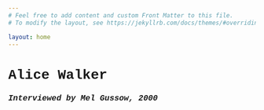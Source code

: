 ```yaml
---
# Feel free to add content and custom Front Matter to this file.
# To modify the layout, see https://jekyllrb.com/docs/themes/#overriding-theme-defaults

layout: home
---
```

<html>
<body>
  <h1 style="font-family:courier;" "text-align:center;">Alice Walker</h1>
  <h3 style="font-family:courier;" "text-align:center;"><em>Interviewed by Mel Gussow, 2000</em></h2>
  </body>
  </html>
